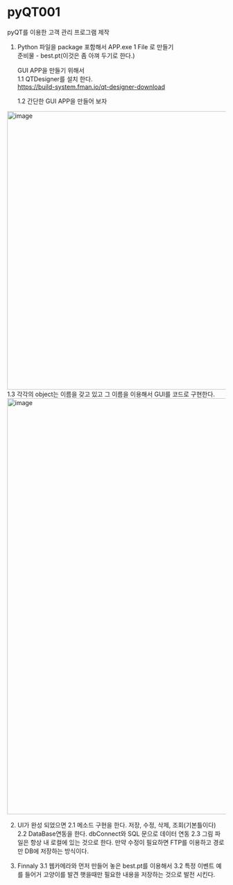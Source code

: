 # pyQT001
pyQT를 이용한 고객 관리 프로그램 제작 
1. Python 파일을 package 포함해서 APP.exe    1 File 로 만들기    
   준비물 - best.pt(이것은 좀 아껴 두기로 한다.)

   GUI APP을 만들기 위해서    
   1.1 QTDesigner를 설치 한다.    
         https://build-system.fman.io/qt-designer-download

   1.2 간단한 GUI APP을 만들어 보자    
<img width="642" alt="image" src="https://github.com/user-attachments/assets/ae9d1d69-8805-467f-8c73-edbd57abca8f" />
   1.3 각각의 object는 이름을 갖고 있고  그 이름을 이용해서 GUI를 코드로 구현한다.
   <img width="960" alt="image" src="https://github.com/user-attachments/assets/cdc72647-53fc-4693-9078-3002f4e81f4b" />

2. UI가 완성 되었으면
   2.1 메소드 구현을 한다.
   저장, 수정, 삭제, 조회(기본틀이다)
   2.2 DataBase연동을 한다.
   dbConnect와 SQL 문으로 데이터 연동
   2.3 그림 파일은 항상 내 로컬에 있는 것으로 한다.
   만약 수정이 필요하면 FTP를 이용하고 경로만 DB에 저장하는 방식이다.

3. Finnaly
   3.1 웹카메라와 먼저 만들어 놓은 best.pt를 이용해서
   3.2 특정 이벤트 예를 들어거 고양이를 발견 햇을때만 필요한 내용을 저장하는 것으로 발전 시킨다.
   
